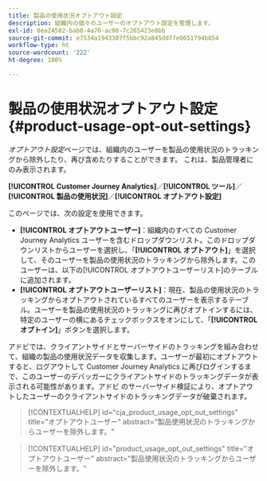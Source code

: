 ```yaml
---
title: 製品の使用状況オプトアウト設定
description: 組織内の個々のユーザーのオプトアウト設定を管理します。
exl-id: 0ea24582-bab8-4a76-ac00-7c265423e8bb
source-git-commit: e7534a1943307f5bbc92a845ddffe0651794b854
workflow-type: ht
source-wordcount: '222'
ht-degree: 100%

---
```


# 製品の使用状況オプトアウト設定 {#product-usage-opt-out-settings}

_オプトアウト設定_&#x200B;ページでは、組織内のユーザーを製品の使用状況のトラッキングから除外したり、再び含めたりすることができます。 これは、製品管理者にのみ表示されます。

**[!UICONTROL Customer Journey Analytics]**／**[!UICONTROL ツール]**／**[!UICONTROL 製品の使用状況]**／**[!UICONTROL オプトアウト設定]**

このページでは、次の設定を使用できます。

* **[!UICONTROL オプトアウトユーザー]**：組織内のすべての Customer Journey Analytics ユーザーを含むドロップダウンリスト。このドロップダウンリストからユーザーを選択し、「**[!UICONTROL オプトアウト]**」を選択して、そのユーザーを製品の使用状況のトラッキングから除外します。このユーザーは、以下の[!UICONTROL オプトアウトユーザーリスト]のテーブルに追加されます。
* **[!UICONTROL オプトアウトユーザーリスト]**：現在、製品の使用状況のトラッキングからオプトアウトされているすべてのユーザーを表示するテーブル。ユーザーを製品の使用状況のトラッキングに再びオプトインするには、特定のユーザーの横にあるチェックボックスをオンにして、「**[!UICONTROL オプトイン]**」ボタンを選択します。

アドビでは、クライアントサイドとサーバーサイドのトラッキングを組み合わせて、組織の製品の使用状況データを収集します。ユーザーが最初にオプトアウトすると、ログアウトして Customer Journey Analytics に再びログインするまで、このユーザーのデバッガーにクライアントサイドのトラッキングデータが表示される可能性があります。アドビ のサーバーサイド検証により、オプトアウトしたユーザーのクライアントサイドのトラッキングデータが破棄されます。

>[!CONTEXTUALHELP]
>id="cja_product_usage_opt_out_settings"
>title="オプトアウトユーザー"
>abstract="製品使用状況のトラッキングからユーザーを除外します。"

>[!CONTEXTUALHELP]
>id="product_usage_opt_out_settings"
>title="オプトアウトユーザー"
>abstract="製品使用状況のトラッキングからユーザーを除外します。"
